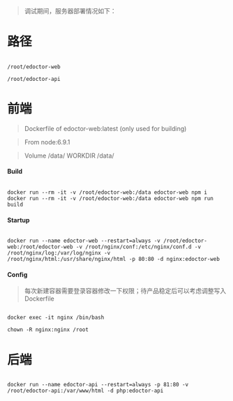 <!--
author: jibo
date: 2016-11-14
title: edoctor 调试部署情况
tags: docker, edoctor
category: Notes
status: publish
summary:
-->

> 调试期间，服务器部署情况如下：

# 路径 #

```

/root/edoctor-web

/root/edoctor-api

```

# 前端 #
> Dockerfile of edoctor-web:latest (only used for building)

> From node:6.9.1

> Volume /data/
> WORKDIR /data/

#### Build ####

```

docker run --rm -it -v /root/edoctor-web:/data edoctor-web npm i
docker run --rm -it -v /root/edoctor-web:/data edoctor-web npm run build

```

#### Startup ####
```

docker run --name edoctor-web --restart=always -v /root/edoctor-web:/root/edoctor-web -v /root/nginx/conf:/etc/nginx/conf.d -v /root/nginx/log:/var/log/nginx -v /root/nginx/html:/usr/share/nginx/html -p 80:80 -d nginx:edoctor-web

```

#### Config ####

> 每次新建容器需要登录容器修改一下权限；待产品稳定后可以考虑调整写入 Dockerfile

```

docker exec -it nginx /bin/bash

chown -R nginx:nginx /root

```

# 后端 #
```

docker run --name edoctor-api --restart=always -p 81:80 -v /root/edoctor-api:/var/www/html -d php:edoctor-api

```

